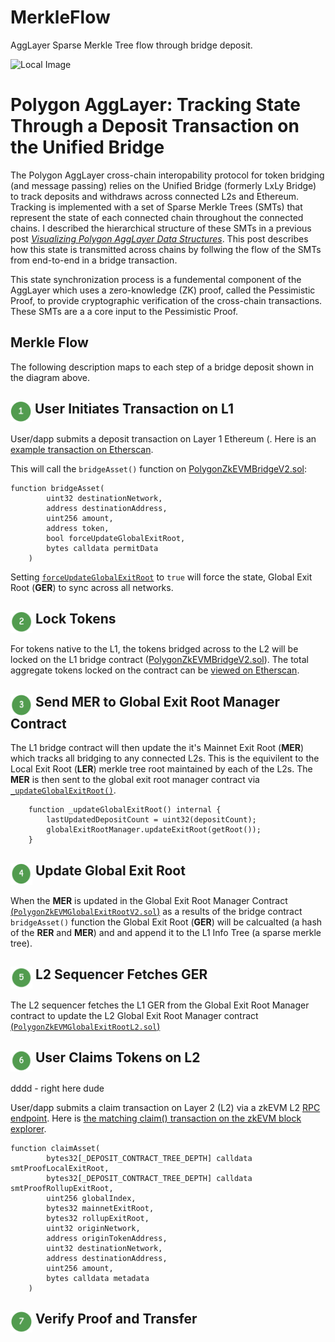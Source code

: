 # MerkleFlow
AggLayer Sparse Merkle Tree flow through bridge deposit.

![Local Image](https://github.com/j2abro/MerkleFlow/raw/main/assets/MerkleFlow.svg "Merke Tree Flow")

# Polygon AggLayer: Tracking State Through a Deposit Transaction on the Unified Bridge
The Polygon AggLayer cross-chain interopability protocol for token bridging (and message passing) relies on the Unified Bridge (formerly LxLy Bridge) to track deposits and withdraws across connected L2s and Ethereum. Tracking is implemented with a set of Sparse Merkle Trees (SMTs) that represent the state of each connected chain throughout the connected chains. I described the hierarchical structure of these SMTs in a previous post [*Visualizing Polygon AggLayer Data Structures*](https://medium.com/@j2abro/visualizing-polygon-agglayer-data-structures-9d55c060c9b6). This post describes how this state is transmitted across chains by follwing the flow of the SMTs from end-to-end in a bridge transaction.

This state synchronization process is a fundemental component of the AggLayer which uses a zero-knowledge (ZK) proof, called the Pessimistic Proof, to provide cryptographic verification of the cross-chain transactions. These SMTs are a a core input to the Pessimistic Proof.

## Merkle Flow
The following description maps to each step of a bridge deposit shown in the diagram above.

## <img src="./assets/icon1.png" align="top" width="34" height="34"> User Initiates Transaction on L1

User/dapp submits a deposit transaction on Layer 1 Ethereum (. Here is an [example transaction on Etherscan](https://etherscan.io/tx/0xf790f5a6ae551dc8e5b04d92941ae79025ba9d485fc1fb7fe3c00b9393332da8).

This will call the `bridgeAsset()` function on [PolygonZkEVMBridgeV2.sol](https://github.com/0xPolygonHermez/zkevm-contracts/blob/4912f4b673015209b3dbe1dd0702a9ffec5c9261/contracts/v2/PolygonZkEVMBridgeV2.sol#L204):

```solidity
function bridgeAsset(
        uint32 destinationNetwork,
        address destinationAddress,
        uint256 amount,
        address token,
        bool forceUpdateGlobalExitRoot,
        bytes calldata permitData
    )
```

Setting [`forceUpdateGlobalExitRoot`](https://github.com/0xPolygonHermez/zkevm-contracts/blob/main/contracts/v2/PolygonZkEVMBridgeV2.sol#L312) to `true` will force the state, Global Exit Root (**GER**) to sync across all networks.

## <img src="./assets/icon2.png" align="top" width="35" height="35"> Lock Tokens
For tokens native to the L1, the tokens bridged across to the L2 will be locked on the L1 bridge contract ([PolygonZkEVMBridgeV2.sol](https://github.com/0xPolygonHermez/zkevm-contracts/blob/4912f4b673015209b3dbe1dd0702a9ffec5c9261/contracts/v2/PolygonZkEVMBridgeV2.sol#L204)). The total aggregate tokens locked on the contract can be [viewed on Etherscan](https://etherscan.io/tokenholdings?a=0x2a3DD3EB832aF982ec71669E178424b10Dca2EDe).

## <img src="./assets/icon3.png" align="top" width="35" height="35"> Send MER to Global Exit Root Manager Contract

The L1 bridge contract will then update the it's Mainnet Exit Root (**MER**) which tracks all bridging to any connected L2s. This is the equivilent to the Local Exit Root (**LER**) merkle tree root maintained by each of the L2s.  The **MER** is then sent to the global exit root manager contract via [`_updateGlobalExitRoot()`](https://github.com/0xPolygonHermez/zkevm-contracts/blob/4912f4b673015209b3dbe1dd0702a9ffec5c9261/contracts/v2/PolygonZkEVMBridgeV2.sol#L893).


```solidity
    function _updateGlobalExitRoot() internal {
        lastUpdatedDepositCount = uint32(depositCount);
        globalExitRootManager.updateExitRoot(getRoot());
    }
```

## <img src="./assets/icon4.png" align="top" width="35" height="35"> Update Global Exit Root

When the **MER** is updated in the Global Exit Root Manager Contract [(`PolygonZkEVMGlobalExitRootV2.sol`)](https://etherscan.io/address/0x580bda1e7A0CFAe92Fa7F6c20A3794F169CE3CFb) as a results of the bridge contract `bridgeAsset()` function the Global Exit Root (**GER**) will be calcualted (a hash of the **RER** and **MER**) and and append it to the L1 Info Tree (a sparse merkle tree).

## <img src="./assets/icon5.png" align="top" width="35" height="35"> L2 Sequencer Fetches GER
The L2 sequencer fetches the L1 GER from the Global Exit Root Manager contract to update the L2 Global Exit Root Manager contract [(`PolygonZkEVMGlobalExitRootL2.sol`)](https://github.com/0xPolygonHermez/zkevm-contracts/blob/main/contracts/PolygonZkEVMGlobalExitRootL2.sol)

## <img src="./assets/icon6.png" align="top" width="35" height="35"> User Claims Tokens on L2
dddd - right here dude

User/dapp submits a claim transaction on Layer 2 (L2) via a zkEVM L2 [RPC endpoint](https://zkevm-rpc.com/).
Here is [the matching claim() transaction on the zkEVM block explorer](https://zkevm.polygonscan.com/tx/0x8519b653373f0aec697d0a428e83d7c243c4f4bae2582e49fb0dfb9338270d0b).

```solidity
function claimAsset(
        bytes32[_DEPOSIT_CONTRACT_TREE_DEPTH] calldata smtProofLocalExitRoot,
        bytes32[_DEPOSIT_CONTRACT_TREE_DEPTH] calldata smtProofRollupExitRoot,
        uint256 globalIndex,
        bytes32 mainnetExitRoot,
        bytes32 rollupExitRoot,
        uint32 originNetwork,
        address originTokenAddress,
        uint32 destinationNetwork,
        address destinationAddress,
        uint256 amount,
        bytes calldata metadata
    )
```

## <img src="./assets/icon7.png" align="top" width="35" height="35"> Verify Proof and Transfer







